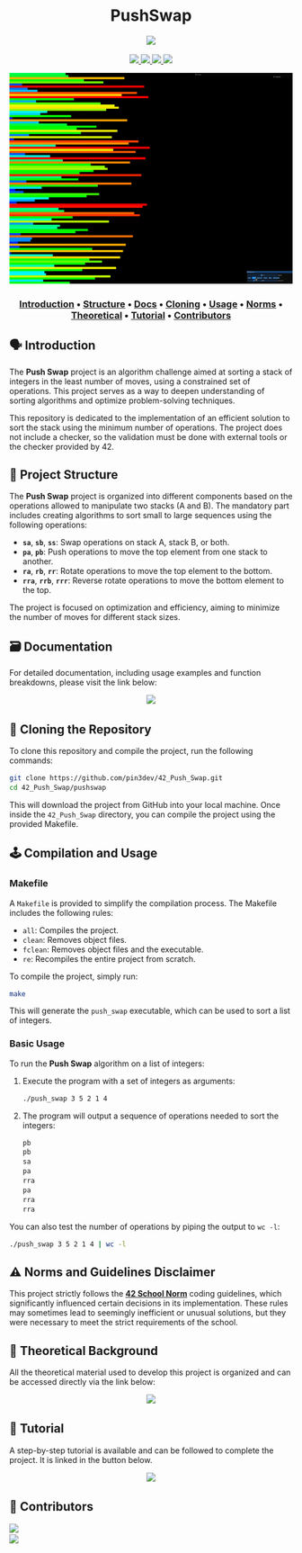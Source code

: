 <h1 align="center">PushSwap</h1>
<p align="center"> 
  <img src="https://img.shields.io/badge/grade-100%2F100-green?style=for-the-badge&logo=42&labelColor=gray"/>
</p>

<p align="center"> 
  <a href="https://github.com/pin3dev/42_Cursus/tree/main/library/#02-Push_Swap">
    <img src="https://img.shields.io/badge/Sorting_Algorithms-blue?style=for-the-badge"/>
    <img src="https://img.shields.io/badge/Data_structures-blue?style=for-the-badge"/>
    <img src="https://img.shields.io/badge/Stacks-blue?style=for-the-badge"/>
    <img src="https://img.shields.io/badge/Optimization-blue?style=for-the-badge"/>
  </a>
</p>

<p align="center">
  <img src="https://github.com/pin3dev/42_Cursus/blob/a708c0de6d3fdc729bb720318b5d35bdaa9551c0/assets/PushSwap/Rdm/pushswap_vs.gif" width="600" height="375" />
</p>

<h3>
  <p align="center"> 
    <a href="#introduction">Introduction</a> • 
    <a href="#structure">Structure</a> • 
    <a href="#docs">Docs</a> • 
    <a href="#cloning">Cloning</a> • 
    <a href="#usage">Usage</a> • 
    <a href="#norms">Norms</a> • 
    <a href="#theoretical">Theoretical</a> •   
    <a href="#tutorial">Tutorial</a> • 
    <a href="#contributors">Contributors</a>
  </p>
</h3>

## 🗣️ Introduction <a id="introduction"></a>

The **Push Swap** project is an algorithm challenge aimed at sorting a stack of integers in the least number of moves, using a constrained set of operations. This project serves as a way to deepen understanding of sorting algorithms and optimize problem-solving techniques.

This repository is dedicated to the implementation of an efficient solution to sort the stack using the minimum number of operations. The project does not include a checker, so the validation must be done with external tools or the checker provided by 42.

## 🧬 Project Structure <a id="structure"></a>

The **Push Swap** project is organized into different components based on the operations allowed to manipulate two stacks (A and B). The mandatory part includes creating algorithms to sort small to large sequences using the following operations:

- **`sa`**, **`sb`**, **`ss`**: Swap operations on stack A, stack B, or both.
- **`pa`**, **`pb`**: Push operations to move the top element from one stack to another.
- **`ra`**, **`rb`**, **`rr`**: Rotate operations to move the top element to the bottom.
- **`rra`**, **`rrb`**, **`rrr`**: Reverse rotate operations to move the bottom element to the top.

The project is focused on optimization and efficiency, aiming to minimize the number of moves for different stack sizes.

## 🗃️ Documentation <a id="docs"></a>

For detailed documentation, including usage examples and function breakdowns, please visit the link below:  

<p align="center"> 
  <a href="https://github.com/pin3dev/42_Push_Swap/wiki">
    <img src="https://img.shields.io/badge/PushSwap_Docs-lightgreen?style=for-the-badge"/>
  </a>
</p>

## 🫥 Cloning the Repository <a id="cloning"></a>

To clone this repository and compile the project, run the following commands:

```bash
git clone https://github.com/pin3dev/42_Push_Swap.git
cd 42_Push_Swap/pushswap
```
This will download the project from GitHub into your local machine. Once inside the `42_Push_Swap` directory, you can compile the project using the provided Makefile.

## 🕹️ Compilation and Usage <a id="usage"></a>

### Makefile

A `Makefile` is provided to simplify the compilation process. The Makefile includes the following rules:

- `all`: Compiles the project.
- `clean`: Removes object files.
- `fclean`: Removes object files and the executable.
- `re`: Recompiles the entire project from scratch.

To compile the project, simply run:
```bash
make
```
This will generate the `push_swap` executable, which can be used to sort a list of integers.

### Basic Usage

To run the **Push Swap** algorithm on a list of integers:

1. Execute the program with a set of integers as arguments:
    ```bash
    ./push_swap 3 5 2 1 4
    ```

2. The program will output a sequence of operations needed to sort the integers:
    ```bash
    pb
    pb
    sa
    pa
    rra
    pa
    rra
    rra
    ```

You can also test the number of operations by piping the output to `wc -l`:
```bash
./push_swap 3 5 2 1 4 | wc -l
```

## ⚠️ Norms and Guidelines Disclaimer <a id="norms"></a>

This project strictly follows the [**42 School Norm**](https://github.com/pin3dev/42_Cursus/blob/b9cd0fe844ddb441d0b3efb98abcee92aee49535/assets/General/norme.en.pdf) coding guidelines, which significantly influenced certain decisions in its implementation. These rules may sometimes lead to seemingly inefficient or unusual solutions, but they were necessary to meet the strict requirements of the school.  

## 📖 Theoretical Background <a id="theoretical"></a>

All the theoretical material used to develop this project is organized and can be accessed directly via the link below:  

<p align="center"> 
  <a href="https://github.com/pin3dev/42_Cursus/tree/main/library/#02-Push_Swap">
    <img src="https://img.shields.io/badge/PushSwap_Library-gray?style=for-the-badge"/>
  </a>
</p>

## 🔬 Tutorial <a id="tutorial"></a>

A step-by-step tutorial is available and can be followed to complete the project. It is linked in the button below.   

<p align="center"> 
  <a href="https://github.com/pin3dev/42_Cursus/tree/main/tutorial/PushSwap">
    <img src="https://img.shields.io/badge/PushSwap_Tutorial-lightgreen?style=for-the-badge"/>
  </a>
</p>

## 👥 Contributors <a id="contributors"></a>

<a href="https://github.com/pin3dev">
  <img src="https://img.shields.io/badge/Ivany_Pinheiro-%40pin3dev-purple?style=for-the-badge"/>  
</a>  
<br>
<a href="https://github.com/clima-fr">
  <img src="https://img.shields.io/badge/Clara_Franco-%40clima--fr-purple?style=for-the-badge"/>  
</a>

